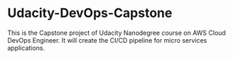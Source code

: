 # Udacity-DevOps-Capstone
This is the Capstone project of Udacity Nanodegree course on AWS Cloud DevOps Engineer. It will create the CI/CD pipeline for micro services applications.
